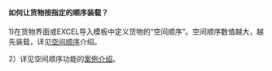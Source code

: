 #### 如何让货物按指定的顺序装载？

1\)在货物界面或EXCEL导入模板中定义货物的“空间顺序”。空间顺序数值越大，越先装载，详见[空间顺序](https://doc.zhuangxiang.com/gong-neng-jie-shao/zhuang-zai-fang-an-she-ji-jie-mian/huo-wu/huo-wu-zhuang-zai-shu-xing/kong-jian-shun-xu.html)介绍。

2）详见空间顺序功能的[案例介绍](https://doc.zhuangxiang.com/ba-3001-zai-shi-ji-gong-zuo-zhong-de-ying-yong/43001-ru-he-shi-xian-huo-wu-xian-hou-yi-ci-zhuang-zai.html)。


